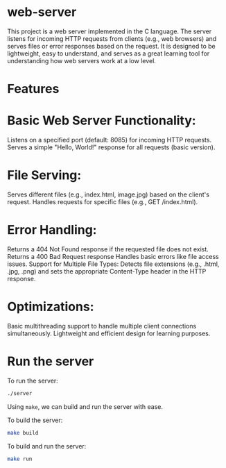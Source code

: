 # web-server
This project is a web server implemented in the C language. The server listens for incoming HTTP requests from clients (e.g., web browsers) and serves files or error responses based on the request. It is designed to be lightweight, easy to understand, and serves as a great learning tool for understanding how web servers work at a low level.

# Features

# Basic Web Server Functionality:
Listens on a specified port (default: 8085) for incoming HTTP requests.
Serves a simple "Hello, World!" response for all requests (basic version).
# File Serving:
Serves different files (e.g., index.html, image.jpg) based on the client's request.
Handles requests for specific files (e.g., GET /index.html).
# Error Handling:
Returns a 404 Not Found response if the requested file does not exist.
Returns a 400 Bad Request response 
Handles basic errors like file access issues.
Support for Multiple File Types:
Detects file extensions (e.g., .html, .jpg, .png) and sets the appropriate Content-Type header in the HTTP response.
# Optimizations:
Basic multithreading support to handle multiple client connections simultaneously.
Lightweight and efficient design for learning purposes.

# Run the server
To run the server:
``` Bash
./server
```

Using `make`, we can build and run the server with ease.

To build the server:
``` Bash
make build
```

To build and run the server:
``` Bash
make run
```
